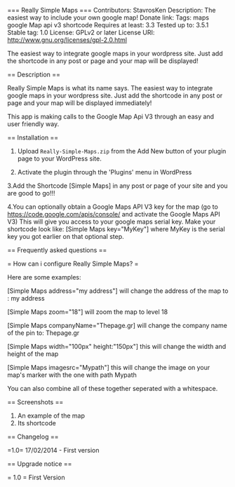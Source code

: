 === Really Simple Maps ===
Contributors: StavrosKen
Description: The easiest way to include your own google map!
Donate link: 
Tags: maps google Map api v3 shortcode
Requires at least: 3.3
Tested up to: 3.5.1
Stable tag: 1.0
License: GPLv2 or later
License URI: http://www.gnu.org/licenses/gpl-2.0.html

The easiest way to integrate google maps in your wordpress site. Just add the shortcode in any post or page and your map will be displayed!

== Description ==

Really Simple Maps is what its name says.
The easiest way to integrate google maps in your wordpress site. 
Just add the shortcode in any post or page and your map will be displayed immediately!

This app is making calls to the Google Map Api V3 through an easy and user friendly way.

== Installation ==

1. Upload `Really-Simple-Maps.zip` from the Add New button of your plugin page to your WordPress site.

2. Activate the plugin through the 'Plugins' menu in WordPress

3.Add the Shortcode [Simple Maps] in any post or page of your site and you are good to go!!!

4.You can optionally obtain a Google Maps API V3 key for the map
   (go to https://code.google.com/apis/console/ and activate the Google Maps API V3)
   This will give you access to your google maps serial key.
Make your shortcode look like: [Simple Maps key="MyKey"]  where MyKey is the serial key you got earlier on that optional step.

== Frequently asked questions ==

= How can i configure Really Simple Maps? =

Here are some examples:

[Simple Maps address="my address"]
 will change the address of the map to : my address

[Simple Maps zoom="18"]
 will zoom the map to level 18

[Simple Maps companyName="Thepage.gr]
 will change the company name of the pin to: Thepage.gr

[Simple Maps width="100px" height:"150px"]
 this will change the width and height of the map

[Simple Maps imagesrc="Mypath"]
 this will change the image on your map's marker with the one with path Mypath

You can also combine all of these together seperated with a whitespace.

== Screenshots ==

1. An example of the map
2. Its shortcode

== Changelog ==

=1.0=
17/02/2014 - First version 

== Upgrade notice ==

= 1.0 =
First Version
